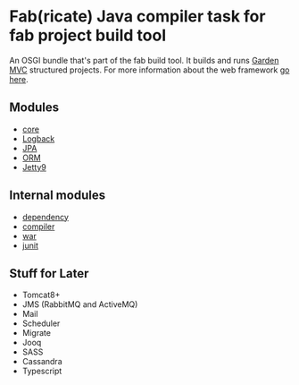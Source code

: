 Fab(ricate) Java compiler task for fab project build tool
======================================

An OSGI bundle that's part of the fab build tool. It builds and runs [Garden MVC](https://github.com/m410/garden)
structured projects.  For more information about the web framework [go here](https://github.com/m410/garden).


Modules
----

 -  [core](https://github.com/m410/garden)        
 -  [Logback](https://github.com/m410/garden-logback)   
 -  [JPA](https://github.com/m410/garden-jpa)      
 -  [ORM](https://github.com/m410/garden-orm)       
 -  [Jetty9](https://github.com/m410/garden-jetty9)    
 
Internal modules
----

 -  [dependency](https://github.com/m410/fab-dependency)
 -  [compiler](https://github.com/m410/fab-java-compiler)
 -  [war](https://github.com/m410/fab-war)
 -  [junit](https://github.com/m410/fab-junit)
 

Stuff for Later
----

 -  Tomcat8+
 -  JMS (RabbitMQ and ActiveMQ)        
 -  Mail      
 -  Scheduler   
 -  Migrate    
 -  Jooq       
 -  SASS      
 -  Cassandra  
 -  Typescript  
